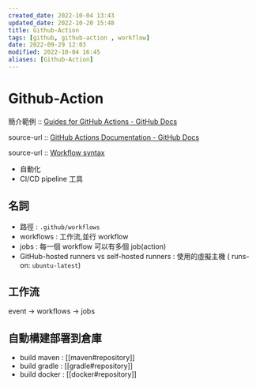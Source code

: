 ```yaml
---
created_date: 2022-10-04 13:43
updated_date: 2022-10-20 15:48
title: Github-Action
tags: [github, github-action , workflow]
date: 2022-09-29 12:03
modified: 2022-10-04 16:45
aliases: [Github-Action]
---
```


# Github-Action

簡介範例 :: [Guides for GitHub Actions - GitHub Docs](https://docs.github.com/en/actions/guides)

source-url :: [GitHub Actions Documentation - GitHub Docs](https://docs.github.com/en/actions)

source-url :: [Workflow syntax](https://docs.github.com/en/actions/using-workflows/workflow-syntax-for-github-actions)

- 自動化
- CI/CD pipeline 工具

## 名詞

- 路徑 : `.github/workflows`
- workflows : 工作流,並行 workflow
- jobs : 每一個 workflow 可以有多個 job(action)
- GitHub-hosted runners vs self-hosted runners : 使用的虛擬主機 ( runs-on: `ubuntu-latest`)

## 工作流

event -> workflows -> jobs

## 自動構建部署到倉庫

- build maven : [[maven#repository]]
- build gradle : [[gradle#repository]]
- build docker : [[docker#repository]]
